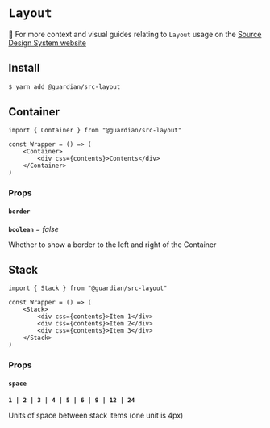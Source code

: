 # `Layout`

📣 For more context and visual guides relating to `Layout` usage on the [Source Design System website](https://www.theguardian.design/2a1e5182b/p/41be19-grids)

## Install

```sh
$ yarn add @guardian/src-layout
```

## Container

```tsx
import { Container } from "@guardian/src-layout"

const Wrapper = () => (
    <Container>
        <div css={contents}>Contents</div>
    </Container>
)
```

### Props

#### `border`

**`boolean`** _= false_

Whether to show a border to the left and right of the Container

## Stack

```tsx
import { Stack } from "@guardian/src-layout"

const Wrapper = () => (
    <Stack>
        <div css={contents}>Item 1</div>
        <div css={contents}>Item 2</div>
        <div css={contents}>Item 3</div>
    </Stack>
)
```

### Props

#### `space`

**`1 | 2 | 3 | 4 | 5 | 6 | 9 | 12 | 24`**

Units of space between stack items (one unit is 4px)
